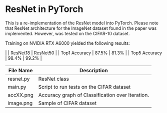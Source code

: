 # ResNet in PyTorch

This is a re-implementation of the ResNet model into PyTorch. Please note that ResNet architecture for the ImageNet dataset found in the paper was implemented. However, was tested on the CIFAR-10 dataset. 

Training on NVIDIA RTX A6000 yielded the following results:

| | ResNet18 | ResNet50 |
| Top1 Accuracy | 87.5% | 81.3% | 
| Top5 Accuracy | 98.4% | 99.2% |

| File Name      | Description |
| ----------- | ----------- |
| resnet.py      | ResNet class       |
| main.py   | Script to run tests on the CIFAR dataset        |
| accXX.png | Accuracy graph of Classification over Iteration. |
| image.png| Sample of CIFAR dataset |
